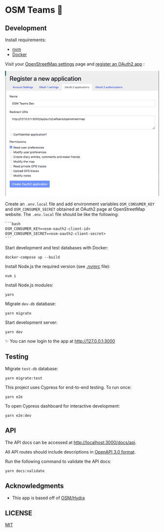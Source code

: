# OSM Teams 🤝

## Development

Install requirements:

- [nvm](https://github.com/creationix/nvm)
- [Docker](https://www.docker.com)

Visit your [OpenStreetMap settings](https://www.openstreetmap.org/account/edit) page and [register an OAuth2 app](https://www.openstreetmap.org/oauth2/applications) :

![OSM Client App](oauth2-osm-client-app.png "OAuth 2 page at OSM Website")

Create an `.env.local` file and add environment variables `OSM_CONSUMER_KEY` and `OSM_CONSUMER_SECRET` obtained at OAuth2 page at OpenStreetMap website. The `.env.local` file should be like the following:

    ```bash
    OSM_CONSUMER_KEY=<osm-oauth2-client-id>
    OSM_CONSUMER_SECRET=<osm-oauth2-client-secret>
    ```

Start development and test databases with Docker:

    docker-compose up --build

Install Node.js the required version (see [.nvmrc](.nvmrc) file):

    nvm i

Install Node.js modules:

    yarn

Migrate `dev-db` database:

    yarn migrate

Start development server:

    yarn dev

<!-- markdownlint-disable MD034 -->
✨ You can now login to the app at http://127.0.0.1:3000
<!-- markdownlint-enable MD034 -->

## Testing

Migrate `test-db` database:

    yarn migrate:test

This project uses Cypress for end-to-end testing. To run once:

    yarn e2e

To open Cypress dashboard for interactive development:

    yarn e2e:dev

## API

The API docs can be accessed at <http://localhost:3000/docs/api>.

All API routes should include descriptions in [OpenAPI 3.0 format](https://swagger.io/specification).

Run the following command to validate the API docs:

    yarn docs:validate

## Acknowledgments

- This app is based off of [OSM/Hydra](https://github.com/kamicut/osmhydra)

## LICENSE

[MIT](LICENSE)
